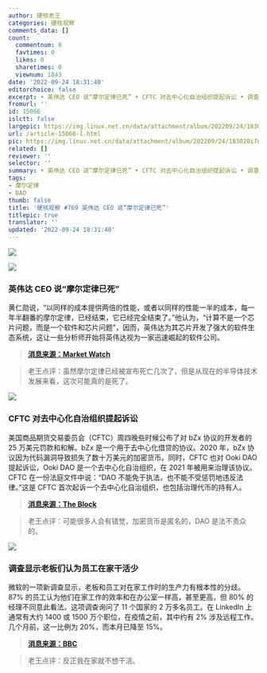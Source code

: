 ```yaml
---
author: 硬核老王
categories: 硬核观察
comments_data: []
count:
  commentnum: 0
  favtimes: 0
  likes: 0
  sharetimes: 0
  viewnum: 1843
date: '2022-09-24 18:31:40'
editorchoice: false
excerpt: • 英伟达 CEO 说“摩尔定律已死” • CFTC 对去中心化自治组织提起诉讼 • 调查显示老板们认为员工在家干活少
fromurl: ''
id: 15066
islctt: false
largepic: https://img.linux.net.cn/data/attachment/album/202209/24/183020i7ou200uy72cznut.jpg
url: /article-15066-1.html
pic: https://img.linux.net.cn/data/attachment/album/202209/24/183020i7ou200uy72cznut.jpg.thumb.jpg
related: []
reviewer: ''
selector: ''
summary: • 英伟达 CEO 说“摩尔定律已死” • CFTC 对去中心化自治组织提起诉讼 • 调查显示老板们认为员工在家干活少
tags:
- 摩尔定律
- DAO
thumb: false
title: '硬核观察 #769 英伟达 CEO 说“摩尔定律已死”'
titlepic: true
translator: ''
updated: '2022-09-24 18:31:40'
---
```


![](/data/attachment/album/202209/24/183020i7ou200uy72cznut.jpg)


![](/data/attachment/album/202209/24/183029v70zv8u6u7jui9r9.jpg)


### 英伟达 CEO 说“摩尔定律已死”


黄仁勋说，“以同样的成本提供两倍的性能，或者以同样的性能一半的成本，每一年半翻番的摩尔定律，已经结束，它已经完全结束了。”他认为，“计算不是一个芯片问题，而是一个软件和芯片问题”，因而，英伟达为其芯片开发了强大的软件生态系统，这让一些分析师开始将英伟达视为一家迅速崛起的软件公司。



> 
> **[消息来源：Market Watch](https://www.marketwatch.com/story/moores-laws-dead-nvidia-ceo-jensen-says-in-justifying-gaming-card-price-hike-11663798618)**
> 
> 
> 



> 
> 老王点评：虽然摩尔定律已经被宣布死亡几次了，但是从现在的半导体技术发展来看，这次可能真的是死了。
> 
> 
> 


![](/data/attachment/album/202209/24/183040uw1umi126sss1641.jpg)


### CFTC 对去中心化自治组织提起诉讼


美国商品期货交易委员会（CFTC）周四晚些时候公布了对 bZx 协议的开发者的 25 万美元罚款和和解。bZx 是一个用于去中心化借贷的协议。2020 年，bZx 协议因为代码漏洞导致损失了数十万美元的加密货币。同时，CFTC 也对 Ooki DAO 提起诉讼，Ooki DAO 是一个去中心化自治组织，在 2021 年被用来治理该协议。CFTC 在一份法庭文件中说：“DAO 不能免于执法，也不能不受惩罚地违反法律。”这是 CFTC 首次起诉一个去中心化自治组织，也包括治理代币的持有人。



> 
> **[消息来源：The Block](https://www.theblock.co/post/172274/cftc-files-lawsuit-against-decentralized-autonomous-organization)**
> 
> 
> 



> 
> 老王点评：可能很多人会有错觉，加密货币是匿名的，DAO 是法不责众的。
> 
> 
> 


![](/data/attachment/album/202209/24/183111f470ndcg79eh9nh0.jpg)


### 调查显示老板们认为员工在家干活少


微软的一项新调查显示，老板和员工对在家工作时的生产力有根本性的分歧。87% 的员工认为他们在家工作的效率和在办公室一样高，甚至更高，但 80% 的经理不同意此看法。这项调查询问了 11 个国家的 2 万多名员工。在 LinkedIn 上通常有大约 1400 或 1500 万个职位，在疫情之前，其中约有 2% 涉及远程工作。几个月前，这一比例为 20%，而本月已降至 15%。



> 
> **[消息来源：BBC](https://www.bbc.com/news/business-62980639)**
> 
> 
> 



> 
> 老王点评：反正我在家就不想干活。
> 
> 
>